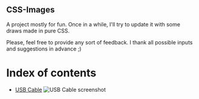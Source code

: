 ## CSS-Images

A project mostly for fun. Once in a while, I'll try to update it with some draws made in pure CSS.

Please, feel free to provide any sort of feedback. I thank all possible inputs and suggestions in advance ;)

# Index of contents

- [USB Cable](../master/USBCable)
![USB Cable screenshot](../master/Screenshots/USBCable.png)